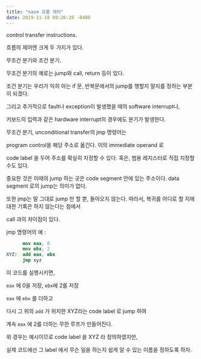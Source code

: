 ```yaml
---
title: "nasm 흐름 제어"
date: 2019-11-18 08:26:28 -0400
---
```


control transfer instructions.


흐름의 제어엔 크게 두 가지가 있다.

무조건 분기와 조건 분기.

무조건 분기의 예로는 jump와 call, return 등이 있다.

조건 분기는 우리가 익히 아는 if 문, 반복문에서의 jump를 행할지 말지를 정하는 부분이 되겠다.

그리고 추가적으로 fault나 exception이 발생했을 때의 software interrupt나,

키보드의 입력과 같은 hardware interrupt의 경우에도 분기가 발생한다.


무조건 분기, unconditional transfer의 jmp 명령어는

program control을 해당 주소로 옮긴다. 이의 immediate operand 로

code label 을 두어 주소를 확실히 지정할 수 있다. 혹은, 범용 레지스터로 직접 지정할 수도 있다.

중요한 것은 이때의 jump 하는 곳은 code segment 안에 있는 주소이다. data segment 로의 jump는 의미가 없다.

또한 jmp는 말 그대로 jump 만 할 뿐, 돌아오지 않는다. 따라서, 복귀를 어디로 할 지에 대한 기록은 하지 않는다는 점에서

call 과의 차이점이 있다.



jmp 명령어의 예 :
```nasm
      mov eax, 0
      mov ebx, 2
XYZ:  add eax, ebx
      jmp xyz
```
  
이 코드를 실행시키면,

`eax` 에 0을 저장, `ebx`에 2를 저장

`eax` 에 `ebx` 를 더하고

다시 그 위의 `add` 가 위치한 XYZ라는 code label 로 jump 하여

계속 `eax` 에 2를 더하는 무한 루프가 만들어진다.

위 경우는 예시이므로 code label 을 XYZ 라 정의하였지만,

실제 코드에선 그 label 에서 무슨 일을 하는지 쉽게 알 수 있는 이름을 정하도록 하자.




